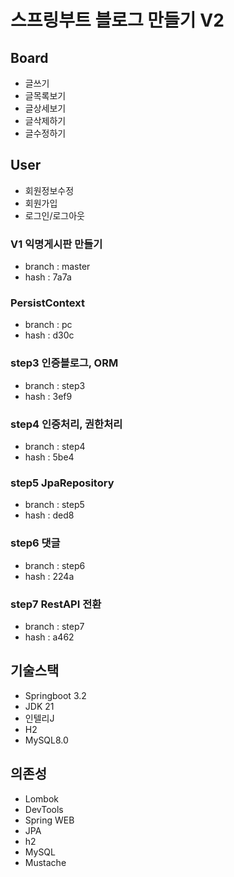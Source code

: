 # 스프링부트 블로그 만들기 V2

## Board
- 글쓰기
- 글목록보기
- 글상세보기
- 글삭제하기
- 글수정하기
## User
- 회원정보수정
- 회원가입
- 로그인/로그아웃

### V1 익명게시판 만들기
- branch : master
- hash : 7a7a

### PersistContext
- branch : pc
- hash : d30c

### step3 인증블로그, ORM
- branch : step3
- hash : 3ef9

### step4 인증처리, 권한처리
- branch : step4
- hash : 5be4

### step5 JpaRepository
- branch : step5
- hash : ded8

### step6 댓글
- branch : step6
- hash : 224a

### step7 RestAPI 전환
- branch : step7
- hash : a462

## 기술스택

- Springboot 3.2
- JDK 21
- 인텔리J
- H2
- MySQL8.0

## 의존성

- Lombok
- DevTools
- Spring WEB
- JPA
- h2
- MySQL
- Mustache
